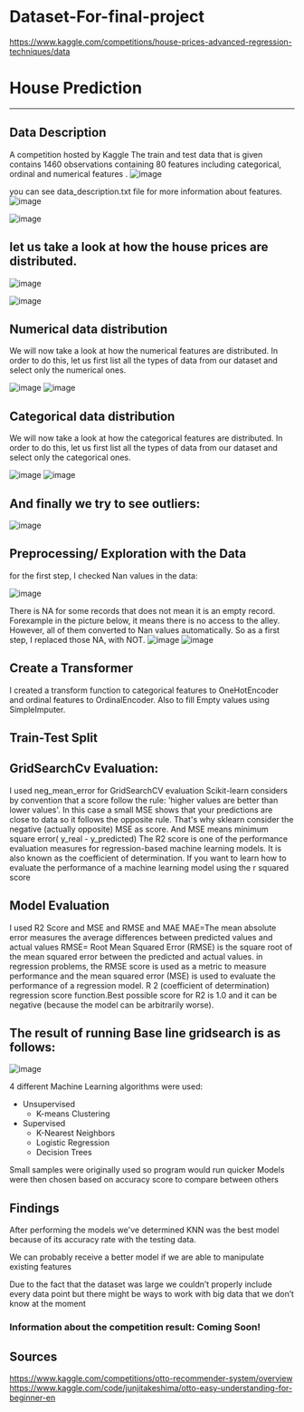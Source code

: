 # Dataset-For-final-project

https://www.kaggle.com/competitions/house-prices-advanced-regression-techniques/data

# House Prediction 

-------------------------------------------------
## Data Description
A competition hosted by Kaggle
The train  and test data that is given contains 1460  observations containing 80 features including categorical, ordinal and numerical features .
![image](https://user-images.githubusercontent.com/15922299/232814240-3a0984e2-e82a-43ee-a3f2-163f0776dfda.png)

you can see data_description.txt file for more information about features.
![image](https://user-images.githubusercontent.com/15922299/232815125-204d895c-58e7-4f35-9fcc-4432ba3f7da4.png)

![image](https://user-images.githubusercontent.com/15922299/232814936-bfcd3161-3e36-4ffa-b6a3-4ed081bbfd29.png)


## let us take a look at how the house prices are distributed.

![image](https://user-images.githubusercontent.com/15922299/232815578-cc5236ae-66ff-450d-8561-2edac5da44c3.png)

![image](https://user-images.githubusercontent.com/15922299/232816311-203fd4da-d9bb-40c7-baf5-da9015a73386.png)

## Numerical data distribution

We will now take a look at how the numerical features are distributed. In order to do this, let us first list all the types of data from our dataset and select only the numerical ones.

![image](https://user-images.githubusercontent.com/15922299/232816408-1ec299c1-77af-4ef5-bc94-9f6a49910dd9.png)
![image](https://user-images.githubusercontent.com/15922299/232816443-392f01ad-e4b3-48e6-ac21-061074b141c3.png)

## Categorical data distribution

We will now take a look at how the categorical features are distributed. In order to do this, let us first list all the types of data from our dataset and select only the categorical ones.

![image](https://user-images.githubusercontent.com/15922299/232816496-69dec857-a6e0-4ff7-93d9-2061b0c23f62.png)
![image](https://user-images.githubusercontent.com/15922299/232816512-cc6259ce-4c73-4e59-8860-802f716a0cbf.png)



## And finally we try to see outliers:
![image](https://user-images.githubusercontent.com/15922299/232823577-9e1ff988-950f-4c50-bbb6-f20fa01d649a.png)

   

## Preprocessing/ Exploration with the Data

for the first step, I checked Nan values in the data:

![image](https://user-images.githubusercontent.com/15922299/232816582-3e0111ba-1a75-42fa-b66a-793c2344675f.png)

There is NA for some records that does not mean it is an empty record. Forexample in the picture below, it means there is no access to the alley. However, all of them converted to Nan values automatically. So as a first step, I replaced those NA, with NOT.
![image](https://user-images.githubusercontent.com/15922299/232824585-caaf58ec-915b-4f06-be83-07232eb7f94f.png)
![image](https://user-images.githubusercontent.com/15922299/232825381-4dd8207f-8b98-48e6-adf8-f3007a4a1ebf.png)

## Create a Transformer 
I created a transform function to categorical features to OneHotEncoder and ordinal features to OrdinalEncoder. Also to fill Empty values using SimpleImputer.

## Train-Test Split
## GridSearchCv Evaluation:
I used neg_mean_error for GridSearchCV evaluation
Scikit-learn considers by convention that a score follow the rule: 'higher values are better than lower values'. In this case a small MSE shows that your predictions are close to data so it follows the opposite rule. That's why sklearn consider the negative (actually opposite) MSE as score.
And MSE means minimum square error( y_real - y_predicted)
The R2 score is one of the performance evaluation measures for regression-based machine learning models. It is also known as the coefficient of determination. If you want to learn how to evaluate the performance of a machine learning model using the r squared score

## Model Evaluation
I used R2 Score and MSE and RMSE and MAE
MAE=The mean absolute error measures the average differences between predicted values and actual values
RMSE= Root Mean Squared Error (RMSE) is the square root of the mean squared error between the predicted and actual values.
in regression problems, the RMSE score is used as a metric to measure performance and the mean squared error (MSE) is used to evaluate the performance of a regression model.
R 2 (coefficient of determination) regression score function.Best possible score for R2 is 1.0 and it can be negative (because the model can be arbitrarily worse).

## The result of running Base line gridsearch is as follows: 
![image](https://user-images.githubusercontent.com/15922299/232853403-1ef4ecf5-b2c0-4b60-8354-3307657ddc09.png)

4  different Machine Learning algorithms were used:
- Unsupervised
  - K-means Clustering
- Supervised
  - K-Nearest Neighbors
  - Logistic Regression
  - Decision Trees
 
Small samples were originally used so program would run quicker 
Models were then chosen based on accuracy score to compare between others

## Findings
After performing the models we've determined KNN was the best model because of its accuracy rate with the testing data.

We can probably receive a better model if we are able to manipulate existing features 

Due to the fact that the dataset was large we couldn’t properly include every data point but there might be ways to work with big data that we don’t know at the moment

### Information about the competition result: Coming Soon!

## Sources 
https://www.kaggle.com/competitions/otto-recommender-system/overview
https://www.kaggle.com/code/junjitakeshima/otto-easy-understanding-for-beginner-en


